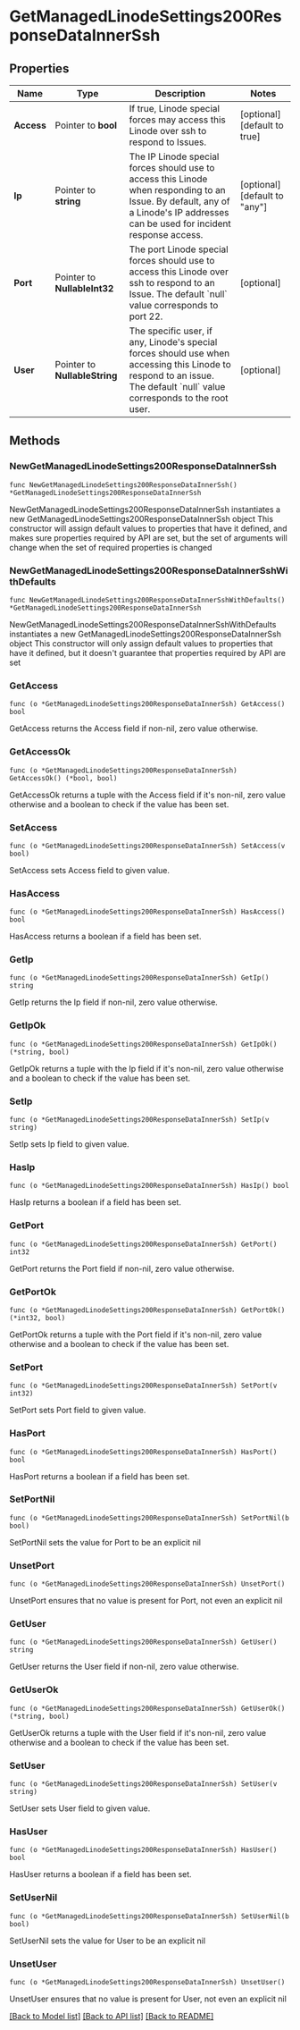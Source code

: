 # GetManagedLinodeSettings200ResponseDataInnerSsh

## Properties

Name | Type | Description | Notes
------------ | ------------- | ------------- | -------------
**Access** | Pointer to **bool** | If true, Linode special forces may access this Linode over ssh to respond to Issues. | [optional] [default to true]
**Ip** | Pointer to **string** | The IP Linode special forces should use to access this Linode when responding to an Issue.  By default, any of a Linode&#39;s IP addresses can be used for incident response access. | [optional] [default to "any"]
**Port** | Pointer to **NullableInt32** | The port Linode special forces should use to access this Linode over ssh to respond to an Issue.  The default &#x60;null&#x60; value corresponds to port 22. | [optional] 
**User** | Pointer to **NullableString** | The specific user, if any, Linode&#39;s special forces should use when accessing this Linode to respond to an issue.  The default &#x60;null&#x60; value corresponds to the root user. | [optional] 

## Methods

### NewGetManagedLinodeSettings200ResponseDataInnerSsh

`func NewGetManagedLinodeSettings200ResponseDataInnerSsh() *GetManagedLinodeSettings200ResponseDataInnerSsh`

NewGetManagedLinodeSettings200ResponseDataInnerSsh instantiates a new GetManagedLinodeSettings200ResponseDataInnerSsh object
This constructor will assign default values to properties that have it defined,
and makes sure properties required by API are set, but the set of arguments
will change when the set of required properties is changed

### NewGetManagedLinodeSettings200ResponseDataInnerSshWithDefaults

`func NewGetManagedLinodeSettings200ResponseDataInnerSshWithDefaults() *GetManagedLinodeSettings200ResponseDataInnerSsh`

NewGetManagedLinodeSettings200ResponseDataInnerSshWithDefaults instantiates a new GetManagedLinodeSettings200ResponseDataInnerSsh object
This constructor will only assign default values to properties that have it defined,
but it doesn't guarantee that properties required by API are set

### GetAccess

`func (o *GetManagedLinodeSettings200ResponseDataInnerSsh) GetAccess() bool`

GetAccess returns the Access field if non-nil, zero value otherwise.

### GetAccessOk

`func (o *GetManagedLinodeSettings200ResponseDataInnerSsh) GetAccessOk() (*bool, bool)`

GetAccessOk returns a tuple with the Access field if it's non-nil, zero value otherwise
and a boolean to check if the value has been set.

### SetAccess

`func (o *GetManagedLinodeSettings200ResponseDataInnerSsh) SetAccess(v bool)`

SetAccess sets Access field to given value.

### HasAccess

`func (o *GetManagedLinodeSettings200ResponseDataInnerSsh) HasAccess() bool`

HasAccess returns a boolean if a field has been set.

### GetIp

`func (o *GetManagedLinodeSettings200ResponseDataInnerSsh) GetIp() string`

GetIp returns the Ip field if non-nil, zero value otherwise.

### GetIpOk

`func (o *GetManagedLinodeSettings200ResponseDataInnerSsh) GetIpOk() (*string, bool)`

GetIpOk returns a tuple with the Ip field if it's non-nil, zero value otherwise
and a boolean to check if the value has been set.

### SetIp

`func (o *GetManagedLinodeSettings200ResponseDataInnerSsh) SetIp(v string)`

SetIp sets Ip field to given value.

### HasIp

`func (o *GetManagedLinodeSettings200ResponseDataInnerSsh) HasIp() bool`

HasIp returns a boolean if a field has been set.

### GetPort

`func (o *GetManagedLinodeSettings200ResponseDataInnerSsh) GetPort() int32`

GetPort returns the Port field if non-nil, zero value otherwise.

### GetPortOk

`func (o *GetManagedLinodeSettings200ResponseDataInnerSsh) GetPortOk() (*int32, bool)`

GetPortOk returns a tuple with the Port field if it's non-nil, zero value otherwise
and a boolean to check if the value has been set.

### SetPort

`func (o *GetManagedLinodeSettings200ResponseDataInnerSsh) SetPort(v int32)`

SetPort sets Port field to given value.

### HasPort

`func (o *GetManagedLinodeSettings200ResponseDataInnerSsh) HasPort() bool`

HasPort returns a boolean if a field has been set.

### SetPortNil

`func (o *GetManagedLinodeSettings200ResponseDataInnerSsh) SetPortNil(b bool)`

 SetPortNil sets the value for Port to be an explicit nil

### UnsetPort
`func (o *GetManagedLinodeSettings200ResponseDataInnerSsh) UnsetPort()`

UnsetPort ensures that no value is present for Port, not even an explicit nil
### GetUser

`func (o *GetManagedLinodeSettings200ResponseDataInnerSsh) GetUser() string`

GetUser returns the User field if non-nil, zero value otherwise.

### GetUserOk

`func (o *GetManagedLinodeSettings200ResponseDataInnerSsh) GetUserOk() (*string, bool)`

GetUserOk returns a tuple with the User field if it's non-nil, zero value otherwise
and a boolean to check if the value has been set.

### SetUser

`func (o *GetManagedLinodeSettings200ResponseDataInnerSsh) SetUser(v string)`

SetUser sets User field to given value.

### HasUser

`func (o *GetManagedLinodeSettings200ResponseDataInnerSsh) HasUser() bool`

HasUser returns a boolean if a field has been set.

### SetUserNil

`func (o *GetManagedLinodeSettings200ResponseDataInnerSsh) SetUserNil(b bool)`

 SetUserNil sets the value for User to be an explicit nil

### UnsetUser
`func (o *GetManagedLinodeSettings200ResponseDataInnerSsh) UnsetUser()`

UnsetUser ensures that no value is present for User, not even an explicit nil

[[Back to Model list]](../README.md#documentation-for-models) [[Back to API list]](../README.md#documentation-for-api-endpoints) [[Back to README]](../README.md)


